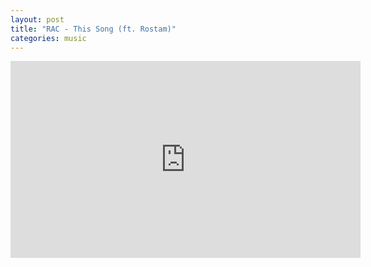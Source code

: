 ```yaml
---
layout: post
title: "RAC - This Song (ft. Rostam)"
categories: music
---
```

<iframe width="560" height="315" src="https://www.youtube.com/embed/LcA0RmXnWhU" frameborder="0" allowfullscreen></iframe>
